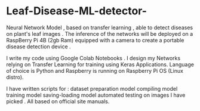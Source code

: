 # Leaf-Disease-ML-detector-
Neural Network Model , based on transfer learning , able to detect diseases on plant's leaf images . 
The inference of the networks will be deployed on a RaspBerry Pi 4B (2gb Ram) equipped with a camera to create 
a portable disease detection device .   

 I write my code using Google Colab Notebooks . I design my Networks relying on Transfer Learning for training
 using Keras Applications. Language of choice is Python and Raspberry is running on Raspberry Pi OS (Linux distro).
 
 I have written scripts for :
        dataset preparation
        model compiling 
        model training 
        model saving-loading
        model automated testing on images I have picked . 
 All based on official site manuals.
